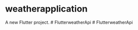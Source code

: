 # weatherapplication

A new Flutter project.
#   F l u t t e r w e a t h e r A p i  
 #   F l u t t e r w e a t h e r A p i  
 